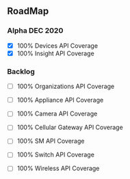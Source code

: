 ## RoadMap


### Alpha DEC 2020
- [x] 100% Devices API Coverage
- [x] 100% Insight API Coverage

### Backlog
- [ ] 100% Organizations API Coverage
- [ ] 100% Appliance API Coverage
- [ ] 100% Camera API Coverage
- [ ] 100% Cellular Gateway API Coverage

- [ ] 100% SM API Coverage
- [ ] 100% Switch API Coverage
- [ ] 100% Wireless API Coverage